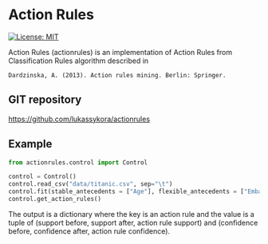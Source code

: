 # Action Rules
 [![License: MIT](https://img.shields.io/badge/License-MIT-yellow.svg)](https://opensource.org/licenses/MIT)

Action Rules (actionrules) is an implementation of Action Rules from Classification Rules algorithm described in

```Dardzinska, A. (2013). Action rules mining. Berlin: Springer.```

## GIT repository

https://github.com/lukassykora/actionrules

## Example

```python
from actionrules.control import Control

control = Control()
control.read_csv("data/titanic.csv", sep="\t")
control.fit(stable_antecedents = ["Age"], flexible_antecedents = ["Embarked", "Fare", "Pclass"], consequent = "Survived", conf=55, supp=3, desired_classes = ["1.0"], is_nan=False)
control.get_action_rules()
```

The output is a dictionary where the key is an action rule and the value is a tuple of (support before, support after, action rule support) and (confidence before, confidence after, action rule confidence).
